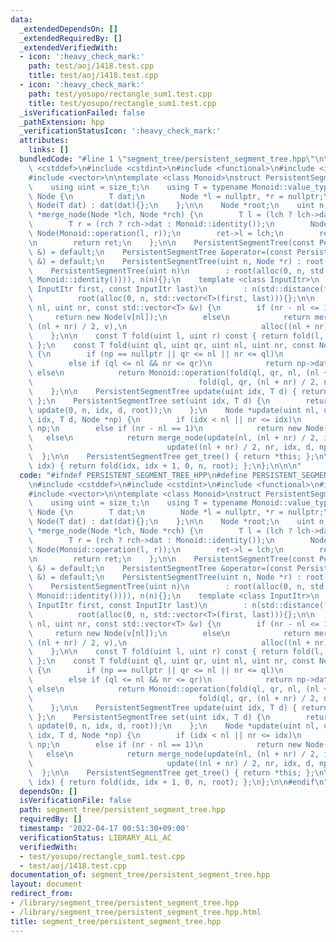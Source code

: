 ```yaml
---
data:
  _extendedDependsOn: []
  _extendedRequiredBy: []
  _extendedVerifiedWith:
  - icon: ':heavy_check_mark:'
    path: test/aoj/1418.test.cpp
    title: test/aoj/1418.test.cpp
  - icon: ':heavy_check_mark:'
    path: test/yosupo/rectangle_sum1.test.cpp
    title: test/yosupo/rectangle_sum1.test.cpp
  _isVerificationFailed: false
  _pathExtension: hpp
  _verificationStatusIcon: ':heavy_check_mark:'
  attributes:
    links: []
  bundledCode: "#line 1 \"segment_tree/persistent_segment_tree.hpp\"\n\n\n\n#include\
    \ <cstddef>\n#include <cstdint>\n#include <functional>\n#include <iterator>\n\
    #include <vector>\n\ntemplate <class Monoid>\nstruct PersistentSegmentTree {\n\
    \    using uint = size_t;\n    using T = typename Monoid::value_type;\n\n    struct\
    \ Node {\n        T dat;\n        Node *l = nullptr, *r = nullptr;\n\n       \
    \ Node(T dat) : dat(dat){};\n    };\n\n    Node *root;\n    uint n;\n\n    Node\
    \ *merge_node(Node *lch, Node *rch) {\n        T l = (lch ? lch->dat : Monoid::identity());\n\
    \        T r = (rch ? rch->dat : Monoid::identity());\n        Node *ret = new\
    \ Node(Monoid::operation(l, r));\n        ret->l = lch;\n        ret->r = rch;\n\
    \n        return ret;\n    };\n\n    PersistentSegmentTree(const PersistentSegmentTree\
    \ &) = default;\n    PersistentSegmentTree &operator=(const PersistentSegmentTree\
    \ &) = default;\n    PersistentSegmentTree(uint n, Node *r) : root(r), n(n){};\n\
    \    PersistentSegmentTree(uint n)\n        : root(alloc(0, n, std::vector<T>(n,\
    \ Monoid::identity()))), n(n){};\n    template <class InputItr>\n    PersistentSegmentTree(const\
    \ InputItr first, const InputItr last)\n        : n(std::distance(first, last)),\n\
    \          root(alloc(0, n, std::vector<T>(first, last))){};\n\n    Node *alloc(uint\
    \ nl, uint nr, const std::vector<T> &v) {\n        if (nr - nl <= 1)\n       \
    \     return new Node(v[nl]);\n        else\n            return merge_node(alloc(nl,\
    \ (nl + nr) / 2, v),\n                              alloc((nl + nr) / 2, nr, v));\n\
    \    };\n\n    const T fold(uint l, uint r) const { return fold(l, r, 0, n, root);\
    \ };\n    const T fold(uint ql, uint qr, uint nl, uint nr, const Node *np) const\
    \ {\n        if (np == nullptr || qr <= nl || nr <= ql)\n            return Monoid::identity();\n\
    \        else if (ql <= nl && nr <= qr)\n            return np->dat;\n       \
    \ else\n            return Monoid::operation(fold(ql, qr, nl, (nl + nr) / 2, np->l),\n\
    \                                     fold(ql, qr, (nl + nr) / 2, nr, np->r));\n\
    \    };\n\n    PersistentSegmentTree update(uint idx, T d) { return set(idx, d);\
    \ };\n    PersistentSegmentTree set(uint idx, T d) {\n        return PersistentSegmentTree(n,\
    \ update(0, n, idx, d, root));\n    };\n    Node *update(uint nl, uint nr, uint\
    \ idx, T d, Node *np) {\n        if (idx < nl || nr <= idx)\n            return\
    \ np;\n        else if (nr - nl == 1)\n            return new Node(d);\n     \
    \   else\n            return merge_node(update(nl, (nl + nr) / 2, idx, d, np->l),\n\
    \                              update((nl + nr) / 2, nr, idx, d, np->r));\n  \
    \  };\n\n    PersistentSegmentTree get_tree() { return *this; };\n\n    T operator[](uint\
    \ idx) { return fold(idx, idx + 1, 0, n, root); };\n};\n\n\n"
  code: "#ifndef PERSISTENT_SEGMENT_TREE_HPP\n#define PERSISTENT_SEGMENT_TREE_HPP\n\
    \n#include <cstddef>\n#include <cstdint>\n#include <functional>\n#include <iterator>\n\
    #include <vector>\n\ntemplate <class Monoid>\nstruct PersistentSegmentTree {\n\
    \    using uint = size_t;\n    using T = typename Monoid::value_type;\n\n    struct\
    \ Node {\n        T dat;\n        Node *l = nullptr, *r = nullptr;\n\n       \
    \ Node(T dat) : dat(dat){};\n    };\n\n    Node *root;\n    uint n;\n\n    Node\
    \ *merge_node(Node *lch, Node *rch) {\n        T l = (lch ? lch->dat : Monoid::identity());\n\
    \        T r = (rch ? rch->dat : Monoid::identity());\n        Node *ret = new\
    \ Node(Monoid::operation(l, r));\n        ret->l = lch;\n        ret->r = rch;\n\
    \n        return ret;\n    };\n\n    PersistentSegmentTree(const PersistentSegmentTree\
    \ &) = default;\n    PersistentSegmentTree &operator=(const PersistentSegmentTree\
    \ &) = default;\n    PersistentSegmentTree(uint n, Node *r) : root(r), n(n){};\n\
    \    PersistentSegmentTree(uint n)\n        : root(alloc(0, n, std::vector<T>(n,\
    \ Monoid::identity()))), n(n){};\n    template <class InputItr>\n    PersistentSegmentTree(const\
    \ InputItr first, const InputItr last)\n        : n(std::distance(first, last)),\n\
    \          root(alloc(0, n, std::vector<T>(first, last))){};\n\n    Node *alloc(uint\
    \ nl, uint nr, const std::vector<T> &v) {\n        if (nr - nl <= 1)\n       \
    \     return new Node(v[nl]);\n        else\n            return merge_node(alloc(nl,\
    \ (nl + nr) / 2, v),\n                              alloc((nl + nr) / 2, nr, v));\n\
    \    };\n\n    const T fold(uint l, uint r) const { return fold(l, r, 0, n, root);\
    \ };\n    const T fold(uint ql, uint qr, uint nl, uint nr, const Node *np) const\
    \ {\n        if (np == nullptr || qr <= nl || nr <= ql)\n            return Monoid::identity();\n\
    \        else if (ql <= nl && nr <= qr)\n            return np->dat;\n       \
    \ else\n            return Monoid::operation(fold(ql, qr, nl, (nl + nr) / 2, np->l),\n\
    \                                     fold(ql, qr, (nl + nr) / 2, nr, np->r));\n\
    \    };\n\n    PersistentSegmentTree update(uint idx, T d) { return set(idx, d);\
    \ };\n    PersistentSegmentTree set(uint idx, T d) {\n        return PersistentSegmentTree(n,\
    \ update(0, n, idx, d, root));\n    };\n    Node *update(uint nl, uint nr, uint\
    \ idx, T d, Node *np) {\n        if (idx < nl || nr <= idx)\n            return\
    \ np;\n        else if (nr - nl == 1)\n            return new Node(d);\n     \
    \   else\n            return merge_node(update(nl, (nl + nr) / 2, idx, d, np->l),\n\
    \                              update((nl + nr) / 2, nr, idx, d, np->r));\n  \
    \  };\n\n    PersistentSegmentTree get_tree() { return *this; };\n\n    T operator[](uint\
    \ idx) { return fold(idx, idx + 1, 0, n, root); };\n};\n\n#endif\n"
  dependsOn: []
  isVerificationFile: false
  path: segment_tree/persistent_segment_tree.hpp
  requiredBy: []
  timestamp: '2022-04-17 00:51:30+09:00'
  verificationStatus: LIBRARY_ALL_AC
  verifiedWith:
  - test/yosupo/rectangle_sum1.test.cpp
  - test/aoj/1418.test.cpp
documentation_of: segment_tree/persistent_segment_tree.hpp
layout: document
redirect_from:
- /library/segment_tree/persistent_segment_tree.hpp
- /library/segment_tree/persistent_segment_tree.hpp.html
title: segment_tree/persistent_segment_tree.hpp
---
```

